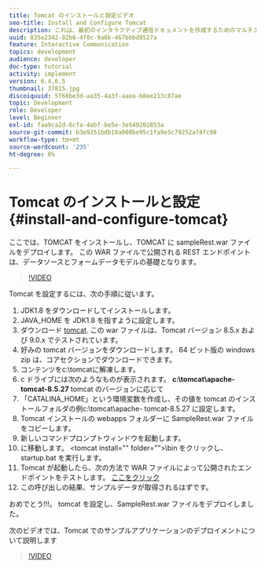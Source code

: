 ```yaml
---
title: Tomcat のインストールと設定ビデオ
seo-title: Install and Configure Tomcat
description: これは、最初のインタラクティブ通信ドキュメントを作成するためのマルチステップチュートリアルの第 1 部です。
uuid: 835e2342-82b6-4f0c-9a6b-467bbbd8527a
feature: Interactive Communication
topics: development
audience: developer
doc-type: tutorial
activity: implement
version: 6.4,6.5
thumbnail: 37815.jpg
discoiquuid: 5f68be3d-aa35-4a3f-aaea-b8ee213c87ae
topic: Development
role: Developer
level: Beginner
exl-id: faa9ca2d-6cfa-4abf-be5e-3e549202853a
source-git-commit: b3e9251bdb18a008be95c1fa9e5c79252a74fc98
workflow-type: tm+mt
source-wordcount: '235'
ht-degree: 0%

---
```


# Tomcat のインストールと設定 {#install-and-configure-tomcat}

ここでは、TOMCAT をインストールし、TOMCAT に sampleRest.war ファイルをデプロイします。 この WAR ファイルで公開される REST エンドポイントは、データソースとフォームデータモデルの基礎となります。

>[!VIDEO](https://video.tv.adobe.com/v/37815?quality=12&learn=on)

Tomcat を設定するには、次の手順に従います。

1. JDK1.8 をダウンロードしてインストールします。
2. JAVA_HOME を JDK1.8 を指すように設定します。
3. ダウンロード [tomcat](https://tomcat.apache.org/). この war ファイルは、Tomcat バージョン 8.5.x および 9.0.x でテストされています。
4. 好みの tomcat バージョンをダウンロードします。 64 ビット版の windows zip は、コアセクションでダウンロードできます。
5. コンテンツをc:\tomcatに解凍します。
6. c ドライブには次のようなものが表示されます。 **c:\tomcat\apache-tomcat-8.5.27** tomcat のバージョンに応じて
7. 「CATALINA_HOME」という環境変数を作成し、その値を tomcat のインストールフォルダの例c:\tomcat\apache- tomcat-8.5.27 に設定します。
8. Tomcat インストールの webapps フォルダーに SampleRest.war ファイルをコピーします。
9. 新しいコマンドプロンプトウィンドウを起動します。
10. に移動します。 &lt;tomcat install=&quot;&quot; folder=&quot;&quot;>\bin をクリックし、startup.bat を実行します。
11. Tomcat が起動したら、次の方法で WAR ファイルによって公開されたエンドポイントをテストします。 [ここをクリック](http://localhost:8080/SampleRest/webapi/getStatement/9586)
12. この呼び出しの結果、サンプルデータが取得されるはずです。

おめでとう!!!。 tomcat を設定し、SampleRest.war ファイルをデプロイしました。

次のビデオでは、Tomcat でのサンプルアプリケーションのデプロイメントについて説明します
>[!VIDEO](https://video.tv.adobe.com/v/37815?quality=12&learn=on)

